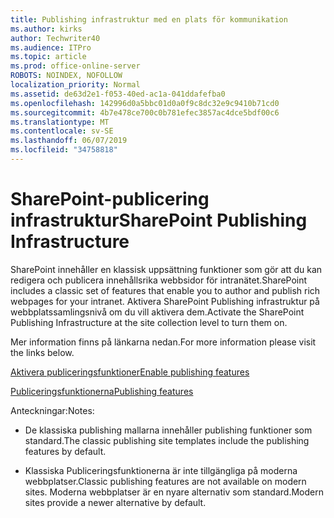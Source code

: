 ```yaml
---
title: Publishing infrastruktur med en plats för kommunikation
ms.author: kirks
author: Techwriter40
ms.audience: ITPro
ms.topic: article
ms.prod: office-online-server
ROBOTS: NOINDEX, NOFOLLOW
localization_priority: Normal
ms.assetid: de63d2e1-f053-40ed-ac1a-041ddafefba0
ms.openlocfilehash: 142996d0a5bbc01d0a0f9c8dc32e9c9410b71cd0
ms.sourcegitcommit: 4b7e478ce700c0b781efec3857ac4dce5bdf00c6
ms.translationtype: MT
ms.contentlocale: sv-SE
ms.lasthandoff: 06/07/2019
ms.locfileid: "34758818"
---
```

# <a name="sharepoint-publishing-infrastructure"></a><span data-ttu-id="4435d-102">SharePoint-publicering infrastruktur</span><span class="sxs-lookup"><span data-stu-id="4435d-102">SharePoint Publishing Infrastructure</span></span>


<span data-ttu-id="4435d-103">SharePoint innehåller en klassisk uppsättning funktioner som gör att du kan redigera och publicera innehållsrika webbsidor för intranätet.</span><span class="sxs-lookup"><span data-stu-id="4435d-103">SharePoint includes a classic set of features that enable you to author and publish rich webpages for your intranet.</span></span> <span data-ttu-id="4435d-104">Aktivera SharePoint Publishing infrastruktur på webbplatssamlingsnivå om du vill aktivera dem.</span><span class="sxs-lookup"><span data-stu-id="4435d-104">Activate the SharePoint Publishing Infrastructure at the site collection level to turn them on.</span></span>

<span data-ttu-id="4435d-105">Mer information finns på länkarna nedan.</span><span class="sxs-lookup"><span data-stu-id="4435d-105">For more information please visit the links below.</span></span>

[<span data-ttu-id="4435d-106">Aktivera publiceringsfunktioner</span><span class="sxs-lookup"><span data-stu-id="4435d-106">Enable publishing features</span></span>](https://support.office.com/article/Enable-publishing-features-479677A6-8B33-4AC7-907D-071C1C7E4518)

[<span data-ttu-id="4435d-107">Publiceringsfunktionerna</span><span class="sxs-lookup"><span data-stu-id="4435d-107">Publishing features</span></span>](https://support.office.com/article/Features-enabled-in-a-SharePoint-Online-publishing-site-3AB3810C-3C2C-4361-9D0E-0CBE666EA0B0?wt.mc_id=O365_Portal_MMaven#__toc336865553)

<span data-ttu-id="4435d-108">Anteckningar:</span><span class="sxs-lookup"><span data-stu-id="4435d-108">Notes:</span></span>

- <span data-ttu-id="4435d-109">De klassiska publishing mallarna innehåller publishing funktioner som standard.</span><span class="sxs-lookup"><span data-stu-id="4435d-109">The classic publishing site templates include the publishing features by default.</span></span>

- <span data-ttu-id="4435d-110">Klassiska Publiceringsfunktionerna är inte tillgängliga på moderna webbplatser.</span><span class="sxs-lookup"><span data-stu-id="4435d-110">Classic publishing features are not available on modern sites.</span></span> <span data-ttu-id="4435d-111">Moderna webbplatser är en nyare alternativ som standard.</span><span class="sxs-lookup"><span data-stu-id="4435d-111">Modern sites provide a newer alternative by default.</span></span>

